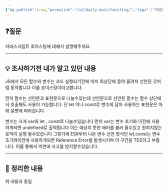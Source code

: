 ```yaml
---
{"dg-publish":true,"permalink":"/v2/daily-mail/hoisting/","tags":["매일메일","JavaScript","variable","function"]}
---
```


## ❓질문

자바스크립트 호이스팅에 대해서 설명해주세요.

---
## 💡 조사하기전 내가 알고 있던 내용

JS에서 모든 함수와 변수는 코드 실행되기전에 마치 최상단에 끌여 올려져 선언된 것처럼 동작합니다 이를 호이스팅이라고합니다.

먼저 함수는 선언문과 표현문으로 나눌수있는데 선언문으로 선언된 함수는 함수 상단에서 호출해도 사용이 가능합니다. 단 let 이나 const로 변수에 담아 사용하는 표현문은 아래 설명에 따라갑니다

변수는 크게 var와 let , const로 나눌수있습니다
먼저 var는 변수 초기화 이전에 사용하게되면 undefined로 출력됩니다 이는 예상치 못한 에러를 불러 올수있고 원하지않는 로직이 실행 될수있습니다 그렇기에 ES6부터 나온 변수 선언 방식인 let,const는 변수 초기화이전에 사용하게되면 Reference Error를 발생시키며 이 구간을 TDZ라고 부릅니다. 이를 통해서 미연에 사고를 방지할수있습니다.

---
## 🏫 정리한 내용

위 내용과 동일